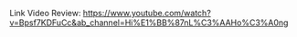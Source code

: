 Link Video Review:
https://www.youtube.com/watch?v=Bpsf7KDFuCc&ab_channel=Hi%E1%BB%87nL%C3%AAHo%C3%A0ng